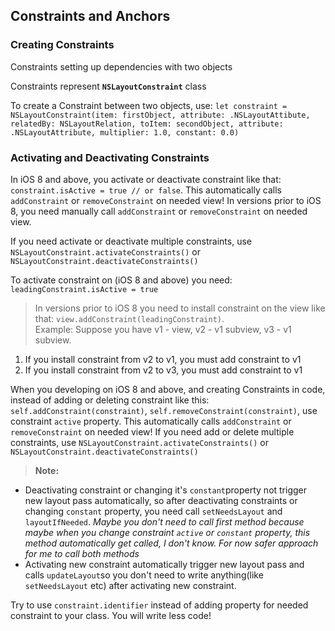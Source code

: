 ## Constraints and Anchors
### Creating Constraints

Constraints setting up dependencies with two objects

Constraints represent **`NSLayoutConstraint`** class


To create a Constraint between two objects, use:
`let constraint = NSLayoutConstraint(item: firstObject, attribute: .NSLayoutAttibute, relatedBy: NSLayoutRelation, toItem: secondObject, attribute: .NSLayoutAttribute, multiplier: 1.0, constant: 0.0)`

### Activating and Deactivating Constraints
In iOS 8 and above, you activate or deactivate constraint like that: `constraint.isActive = true // or false`. This automatically calls `addConstraint` or `removeConstraint` on needed view! In versions prior to iOS 8, you need manually call `addConstraint` or `removeConstraint` on needed view.

If you need activate or deactivate multiple constraints, use `NSLayoutConstraint.activateConstraints()` or `NSLayoutConstraint.deactivateConstraints()` 




To activate constraint on (iOS 8 and above) you need: `leadingConstraint.isActive = true`
> In versions prior to iOS 8 you need to install constraint on the view like that: `view.addConstraint(leadingConstraint)`.</br>
Example:
Suppose you have v1 - view, v2 - v1 subview, v3 - v1 subview.
1. If you install constraint from v2 to v1, you must add constraint to v1
2. If you install constraint from v2 to v3, you must add constraint to v1

When you developing on iOS 8 and above, and creating Constraints in code, instead of adding or deleting constraint like this: `self.addConstraint(constraint)`, `self.removeConstraint(constraint)`, use constraint `active` property. This automatically calls `addConstraint` or `removeConstraint` on needed view!
If you need add or delete multiple constraints, use `NSLayoutConstraint.activateConstraints()` or `NSLayoutConstraint.deactivateConstraints()` 
>**Note:** 
* Deactivating constraint or changing it's `constant`property not trigger new layout pass automatically, so after deactivating constraints or changing `constant` property, you need call `setNeedsLayout` and `layoutIfNeeded`. 
*Maybe you don't need to call first method because maybe when you change constraint `active` or `constant` property, this method automatically get called, I don't know. For now safer approach for me to call both methods*
* Activating new constraint automatically trigger new layout pass and calls `updateLayout`so you don't need to write anything(like `setNeedsLayout` etc) after activating new constraint.

Try to use `constraint.identifier` instead of adding property for needed constraint to your class. You will write less code!
